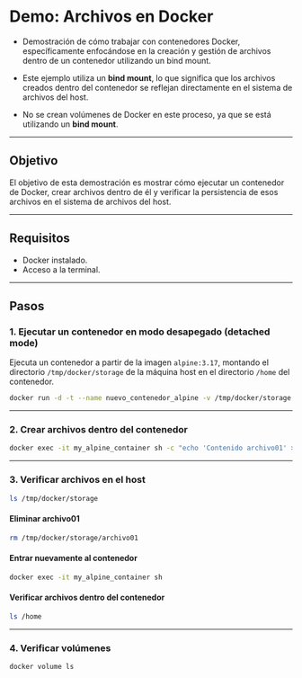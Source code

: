 # Demo: Archivos en Docker

- Demostración de cómo trabajar con contenedores Docker, específicamente enfocándose en la creación y gestión de archivos dentro de un contenedor utilizando un bind mount.

- Este ejemplo utiliza un **bind mount**, lo que significa que los archivos creados dentro del contenedor se reflejan directamente en el sistema de archivos del host.

- No se crean volúmenes de Docker en este proceso, ya que se está utilizando un **bind mount**.

---

## Objetivo

El objetivo de esta demostración es mostrar cómo ejecutar un contenedor de Docker, crear archivos dentro de él y verificar la persistencia de esos archivos en el sistema de archivos del host.

---

## Requisitos

- Docker instalado.
- Acceso a la terminal.

---

## Pasos

### 1. Ejecutar un contenedor en modo desapegado (detached mode)

Ejecuta un contenedor a partir de la imagen `alpine:3.17`, montando el directorio `/tmp/docker/storage` de la máquina host en el directorio `/home` del contenedor.

```bash
docker run -d -t --name nuevo_contenedor_alpine -v /tmp/docker/storage:/home alpine:3.1:w7
```
---

### 2. Crear archivos dentro del contenedor
```bash
docker exec -it my_alpine_container sh -c "echo 'Contenido archivo01' > /home/archivo01 && echo 'Contenido archivo02' > /home/archivo02"
```
---

### 3. Verificar archivos en el host
```bash
ls /tmp/docker/storage
```

#### Eliminar archivo01
```bash
rm /tmp/docker/storage/archivo01
```

#### Entrar nuevamente al contenedor
```bash
docker exec -it my_alpine_container sh
```

#### Verificar archivos dentro del contenedor
```bash
ls /home
```
---

### 4. Verificar volúmenes
```bash
docker volume ls
```
